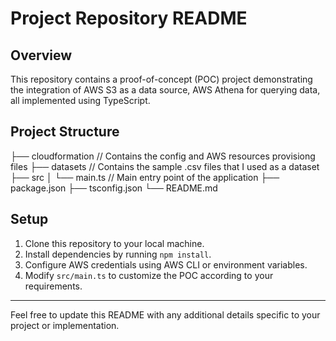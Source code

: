 # Project Repository README

## Overview
This repository contains a proof-of-concept (POC) project demonstrating the integration of AWS S3 as a data source, AWS Athena for querying data, all implemented using TypeScript.

## Project Structure
├── cloudformation // Contains the config and AWS resources provisiong files
├── datasets // Contains the sample .csv files that I used as a dataset
├── src
│ └── main.ts // Main entry point of the application
├── package.json
├── tsconfig.json
└── README.md

## Setup
1. Clone this repository to your local machine.
2. Install dependencies by running `npm install`.
3. Configure AWS credentials using AWS CLI or environment variables.
4. Modify `src/main.ts` to customize the POC according to your requirements.

---
Feel free to update this README with any additional details specific to your project or implementation.
